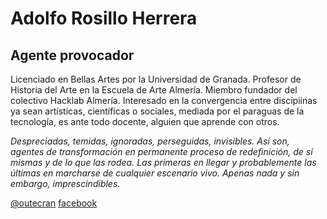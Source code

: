 # Adolfo Rosillo Herrera

## Agente provocador

Licenciado en Bellas Artes por la Universidad de Granada.
Profesor de Historia del Arte en la Escuela de Arte Almería.
Miembro fundador del colectivo Hacklab Almería.
Interesado en la convergencia entre discipiinas ya sean artísticas, científicas o sociales, mediada por el paraguas de la tecnología, es ante todo docente, alguien que aprende con otros.

*Despreciadas, temidas, ignoradas, perseguidas, invisibles. Así son, agentes de transformación en permanente proceso de redefinición, de sí mismas y de lo que las rodea. Las primeras en llegar y probablemente las últimas en marcharse de cualquier escenario vivo. Apenas nada y sin embargo, imprescindibles.*

[@outecran](https://twitter.com/outecran)
[facebook](https://www.facebook.com/adolfo.rosillo)
